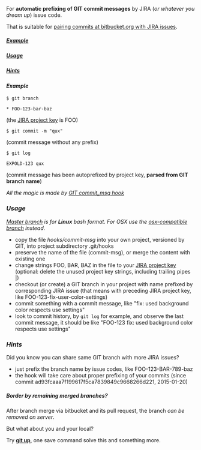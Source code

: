 For **automatic prefixing of GIT commit messages** by JIRA (*or whatever you dream up*) issue code.

That is suitable for [pairing commits at bitbucket.org with JIRA issues](https://blog.bitbucket.org/2012/04/30/linking-bitbucket-and-jira/).

##### [*Example*](#example-1)
##### [*Usage*](#usage-1)
##### [*Hints*](#hints-1)


#### *Example*

```
$ git branch
```

```
* FOO-123-bar-baz
```
 (the [JIRA project key](https://confluence.atlassian.com/display/JIRA/Defining+a+Project#DefiningaProject-Creatingaproject) is FOO)

```
$ git commit -m "qux"
```
 (commit message without any prefix)

```
$ git log
```

```
EXPOLD-123 qux
```
 (commit message has been autoprefixed by project key, **parsed from GIT branch name**)

*All the magic is made by [GIT commit_msg hook](http://git-scm.com/docs/githooks#_commit_msg)*

### *Usage*

*[Master branch](/jaroslavtyc/git-commit-autoprefix/tree/master) is for __Linux__ bash format. For OSX use the [osx-compatible branch](/jaroslavtyc/git-commit-autoprefix/tree/osx-compatible) instead.*

  * copy the file *hooks/commit-msg* into your own project, versioned by GIT, into project subdirectory .git/hooks
  * preserve the name of the file (commit-msg), or merge the content with existing one
  * change strings FOO, BAR, BAZ in the file to your [JIRA project key](https://confluence.atlassian.com/display/JIRA/Defining+a+Project#DefiningaProject-Creatingaproject)
  (optional: delete the unused project key strings, including trailing pipes |)
  * checkout (or create) a GIT branch in your project with name prefixed by corresponding JIRA issue (that means with preceding JIRA project key, like FOO-123-fix-user-color-settings)
  * commit something with a commit message, like "fix: used background color respects use settings"
  * look to commit history, by `git log` for example, and observe the last commit message, it should be like "FOO-123 fix: used background color respects use settings" 

### *Hints*

Did you know you can share same GIT branch with more JIRA issues?
  * just prefix the branch name by issue codes, like FOO-123-BAR-789-baz
  * the hook will take care about proper prefixing of your commits (since commit ad93fcaaa7f199617f5ca7839849c9668266d221, 2015-01-20)

##### Border by remaining merged branches?
After branch merge via bitbucket and its pull request, the branch _can be removed on server_.

But what about you and your local?

Try [**git up**](https://github.com/aanand/git-up), one save command solve this and something more.
